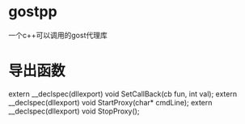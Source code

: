 # gostpp
一个c++可以调用的gost代理库

# 导出函数
extern __declspec(dllexport) void SetCallBack(cb fun, int val);
extern __declspec(dllexport) void StartProxy(char* cmdLine);
extern __declspec(dllexport) void StopProxy();
